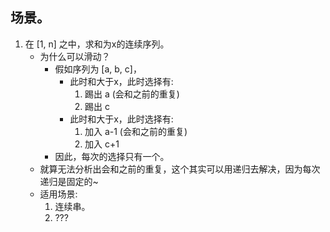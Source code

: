 ## 场景。
1. 在 [1, n] 之中，求和为x的连续序列。
    - 为什么可以滑动？
        - 假如序列为 [a, b, c]，
            - 此时和大于x，此时选择有:
                1. 踢出 a (会和之前的重复)
                2. 踢出 c
            - 此时和大于x，此时选择有:
                1. 加入 a-1 (会和之前的重复)
                2. 加入 c+1
        - 因此，每次的选择只有一个。
    - 就算无法分析出会和之前的重复，这个其实可以用递归去解决，因为每次递归是固定的~
    - 适用场景:
        1. 连续串。
        2. ???